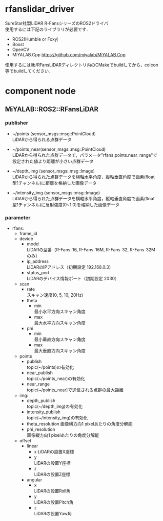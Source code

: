# rfanslidar_driver
SureStar社製LiDAR R-FansシリーズのROS2ドライバ  
使用するには下記のライブラリが必要です．

- ROS2(Humble or Foxy)
- Boost
- OpenCV
- MiYALAB.Cpp https://github.com/miyalab/MiYALAB.Cpp

使用するにはlib/RFansLiDARディレクトリ内のCMakeでbuildしてから，colcon等でbuildしてください．

# component node
## MiYALAB::ROS2::RFansLiDAR
### publisher
- ~/points (sensor_msgs::msg::PointCloud)  
LiDARから得られる点群データ

- ~/points_near(sensor_msgs::msg::PointCloud)  
LiDARから得られた点群データで，パラメータ"rfans.points.near_range"で設定された値より距離が小さい点群データ

- ~/depth_img (sensor_msgs::msg::Image)  
LiDARから得られた点群データを横軸水平角度，縦軸垂直角度で画素(float型1チャンネル)に距離を格納した画像データ

- \~/intensity_img (sensor_msgs::msg::Image)  
LiDARから得られた点群データを横軸水平角度，縦軸垂直角度で画素(float型1チャンネル)に反射強度(0\~1.0)を格納した画像データ

### parameter
- rfans:
  - frame_id
  - device
    - model  
    LiDARの型番（R-Fans-16, R-Fans-16M, R-Fans-32, R-Fans-32Mのみ）
    - ip_address  
    LiDARのIPアドレス（初期設定 192.168.0.3）
    - status_port  
    LiDARのデバイス情報ポート（初期設定 2030）
  - scan
    - rate  
    スキャン速度(0, 5, 10, 20Hz)
    - theta
      - min  
      最小水平方向スキャン角度
      - max  
      最大水平方向スキャン角度
    - phi
      - min  
      最小垂直方向スキャン角度
      - max  
      最大垂直方向スキャン角度
  - points
    - publish  
    topic(~/points)の有効化
    - near_publish  
    topic(~/points_near)の有効化
    - near_range  
    topic(~/points_near)で送信される点群の最大距離
  - img:
    - depth_publish  
    topic(~/depth_img)の有効化
    - intensity_publish  
    topic(~/intensity_img)の有効化
    - theta_resolution
    画像横方向1 pixelあたりの角度分解能
    - phi_resolution  
    画像縦方向1 pixelあたりの角度分解能
  - offset
    - linear
      - x
      LiDARの設置X座標
      - y  
      LiDARの設置Y座標
      - z  
      LiDARの設置Z座標
    - angular
      - x  
      LiDARの設置Roll角
      - y  
      LiDARの設置Pitch角
      - z  
      LiDARの設置Yaw角
